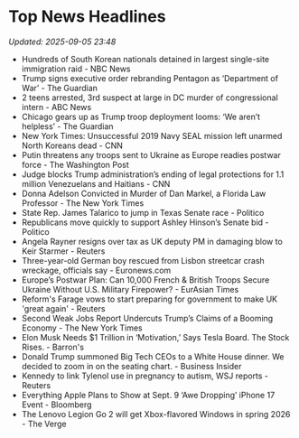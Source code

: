 # Top News Headlines

_Updated: 2025-09-05 23:48_

- Hundreds of South Korean nationals detained in largest single-site immigration raid - NBC News
- Trump signs executive order rebranding Pentagon as ‘Department of War’ - The Guardian
- 2 teens arrested, 3rd suspect at large in DC murder of congressional intern - ABC News
- Chicago gears up as Trump troop deployment looms: ‘We aren’t helpless’ - The Guardian
- New York Times: Unsuccessful 2019 Navy SEAL mission left unarmed North Koreans dead - CNN
- Putin threatens any troops sent to Ukraine as Europe readies postwar force - The Washington Post
- Judge blocks Trump administration’s ending of legal protections for 1.1 million Venezuelans and Haitians - CNN
- Donna Adelson Convicted in Murder of Dan Markel, a Florida Law Professor - The New York Times
- State Rep. James Talarico to jump in Texas Senate race - Politico
- Republicans move quickly to support Ashley Hinson’s Senate bid - Politico
- Angela Rayner resigns over tax as UK deputy PM in damaging blow to Keir Starmer - Reuters
- Three-year-old German boy rescued from Lisbon streetcar crash wreckage, officials say - Euronews.com
- Europe’s Postwar Plan: Can 10,000 French & British Troops Secure Ukraine Without U.S. Military Firepower? - EurAsian Times
- Reform's Farage vows to start preparing for government to make UK 'great again' - Reuters
- Second Weak Jobs Report Undercuts Trump’s Claims of a Booming Economy - The New York Times
- Elon Musk Needs $1 Trillion in ‘Motivation,’ Says Tesla Board. The Stock Rises. - Barron's
- Donald Trump summoned Big Tech CEOs to a White House dinner. We decided to zoom in on the seating chart. - Business Insider
- Kennedy to link Tylenol use in pregnancy to autism, WSJ reports - Reuters
- Everything Apple Plans to Show at Sept. 9 ‘Awe Dropping’ iPhone 17 Event - Bloomberg
- The Lenovo Legion Go 2 will get Xbox-flavored Windows in spring 2026 - The Verge